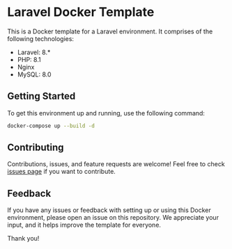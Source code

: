 # Laravel Docker Template

This is a Docker template for a Laravel environment. It comprises of the following technologies:

- Laravel: 8.*
- PHP: 8.1
- Nginx
- MySQL: 8.0

## Getting Started

To get this environment up and running, use the following command:

```bash
docker-compose up --build -d
```

## Contributing

Contributions, issues, and feature requests are welcome! Feel free to check [issues page](../../issues) if you want to contribute.

## Feedback

If you have any issues or feedback with setting up or using this Docker environment, please open an issue on this repository. We appreciate your input, and it helps improve the template for everyone. 

Thank you!

